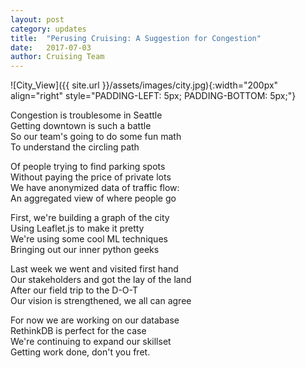 ```yaml
---
layout: post
category: updates
title:  "Perusing Cruising: A Suggestion for Congestion"
date:   2017-07-03
author: Cruising Team
---
```

![City_View]({{ site.url }}/assets/images/city.jpg){:width="200px" align="right" style="PADDING-LEFT: 5px; PADDING-BOTTOM: 5px;"}

Congestion is troublesome in Seattle  
Getting downtown is such a battle  
So our team's going to do some fun math  
To understand the circling path  

Of people trying to find parking spots  
Without paying the price of private lots  
We have anonymized data of traffic flow:  
An aggregated view of where people go  

<!--excerpt-->

First, we're building a graph of the city  
Using Leaflet.js to make it pretty  
We're using some cool ML techniques  
Bringing out our inner python geeks  

Last week we went and visited first hand  
Our stakeholders and got the lay of the land  
After our field trip to the D-O-T  
Our vision is strengthened, we all can agree  

For now we are working on our database  
RethinkDB is perfect for the case  
We're continuing to expand our skillset  
Getting work done, don't you fret.  

